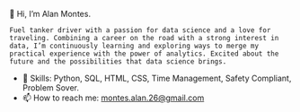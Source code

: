 👋 Hi, I’m Alan Montes.  
  
    Fuel tanker driver with a passion for data science and a love for traveling. Combining a career on the road with a strong interest in data, I’m continuously learning and exploring ways to merge my practical experience with the power of analytics. Excited about the future and the possibilities that data science brings.  
  
- 🌱 Skills: Python, SQL, HTML, CSS, Time Management, Safety Compliant, Problem Sover.
- 📫 How to reach me: montes.alan.26@gmail.com

<!---
montesalan26/montesalan26 is a ✨ special ✨ repository because its `README.md` (this file) appears on your GitHub profile.
You can click the Preview link to take a look at your changes.
--->
